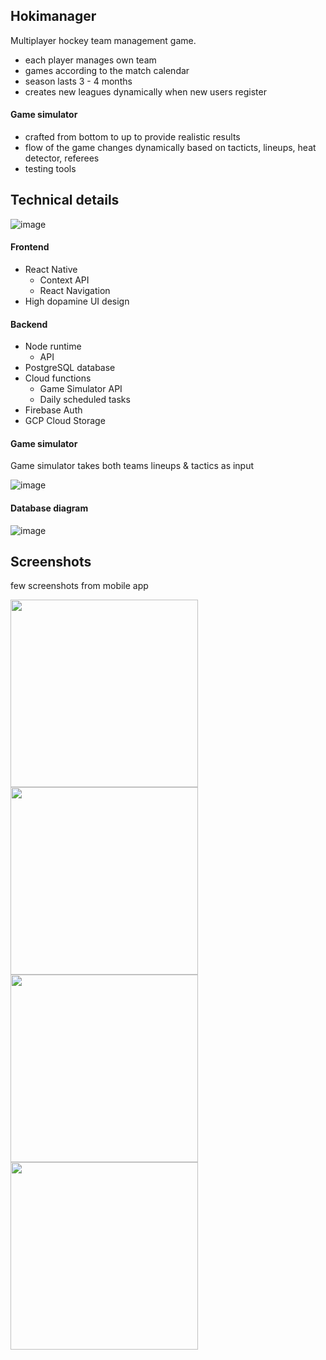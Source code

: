 ## Hokimanager

Multiplayer hockey team management game.
- each player manages own team
- games according to the match calendar
- season lasts 3 - 4 months
- creates new leagues dynamically when new users register

#### Game simulator
- crafted from bottom to up to provide realistic results
- flow of the game changes dynamically based on tacticts, lineups, heat detector, referees
- testing tools

 
## Technical details

![image](https://github.com/svhein/Hokimanager-public/blob/main/images/Hokimanager_backend.svg)

#### Frontend

- React Native
  - Context API
  - React Navigation
- High dopamine UI design

#### Backend

- Node runtime
  - API
- PostgreSQL database
- Cloud functions
  - Game Simulator API
  - Daily scheduled tasks
- Firebase Auth
- GCP Cloud Storage
  

#### Game simulator

Game simulator takes both teams lineups & tactics as input

![image](https://github.com/svhein/Hokimanager-public/blob/main/images/GameSimulator_diagram.svg)

#### Database diagram

![image](https://github.com/svhein/Hokimanager-public/blob/main/images/Hokimanager_Schema.svg)


## Screenshots

few screenshots from mobile app
<p float="left">
<img src='https://github.com/svhein/Hokimanager-public/blob/main/images/Lineup.jpg' width='300'>
<img src='https://github.com/svhein/Hokimanager-public/blob/main/images/ResultCenter.jpg' width='300'>
<img src='https://github.com/svhein/Hokimanager-public/blob/main/images/TeamView.jpg' width='300'>
<img src='https://github.com/svhein/Hokimanager-public/blob/main/images/GameScreen1.jpg' width='300'>
</p>

